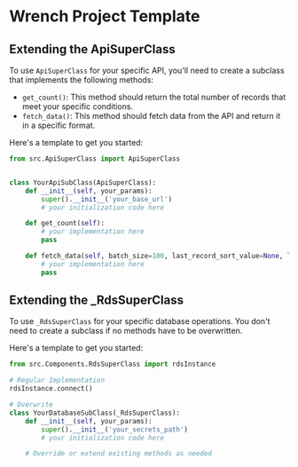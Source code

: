 # Wrench Project Template

## Extending the ApiSuperClass

To use `ApiSuperClass` for your specific API, you'll need to create a subclass that implements the following methods:

- `get_count()`: This method should return the total number of records that meet your specific conditions.
- `fetch_data()`: This method should fetch data from the API and return it in a specific format.

Here's a template to get you started:

```python
from src.ApiSuperClass import ApiSuperClass


class YourApiSubClass(ApiSuperClass):
    def __init__(self, your_params):
        super().__init__('your_base_url')
        # your initialization code here

    def get_count(self):
        # your implementation here
        pass

    def fetch_data(self, batch_size=100, last_record_sort_value=None, last_record_unique_id=None, page=None):
        # your implementation here
        pass
```

## Extending the _RdsSuperClass

To use `_RdsSuperClass` for your specific database operations.
You don't need to create a subclass if no methods have to be overwritten.

Here's a template to get you started:

```python
from src.Components.RdsSuperClass import rdsInstance

# Regular Implementation
rdsInstance.connect()

# Overwrite
class YourDatabaseSubClass(_RdsSuperClass):
    def __init__(self, your_params):
        super().__init__('your_secrets_path')
        # your initialization code here

    # Override or extend existing methods as needed
